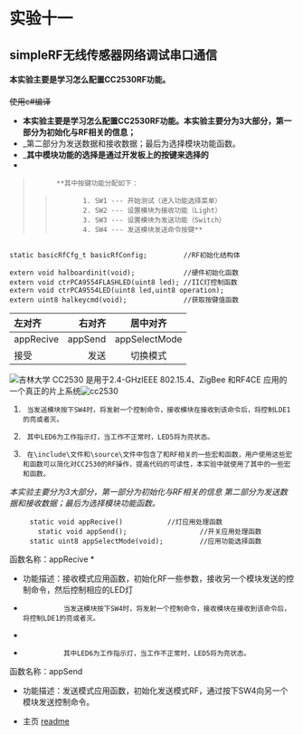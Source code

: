 # 实验十一 #
## simpleRF无线传感器网络调试串口通信 ##
#### 本实验主要是学习怎么配置CC2530RF功能。 ####
~~使用c#编译~~
* __本实验主要是学习怎么配置CC2530RF功能。本实验主要分为3大部分，第一部分为初始化与RF相关的信息；__
* _第二部分为发送数据和接收数据；最后为选择模块功能函数。
*  ___其中模块功能的选择是通过开发板上的按键来选择的__
*          
>           **其中按键功能分配如下：
>>            1. SW1 --- 开始测试（进入功能选择菜单）
>>            2. SW2 --- 设置模块为接收功能（Light）
>>            3. SW3 --- 设置模块为发送功能（Switch）
>>            4. SW4 --- 发送模块发送命令按键**
```static uint8 pRxData[APP_PAYLOAD_LENGTH];  //接收数据数组

static basicRfCfg_t basicRfConfig;         //RF初始化结构体

extern void halboardinit(void);            //硬件初始化函数
extern void ctrPCA9554FLASHLED(uint8 led); //IIC灯控制函数
extern void ctrPCA9554LED(uint8 led,uint8 operation);
extern uint8 halkeycmd(void);              //获取按键值函数
```
| 左对齐 | 右对齐 | 居中对齐 |
| :-| -: | :-: |
| appRecive | appSend | appSelectMode |
| 接受 | 发送 | 切换模式 |
      
![吉林大学](https://github.com/chenwenshuo0308/libsimpeleRF/blob/main/%E5%90%89%E5%A4%A7.jpg)
CC2530 是用于2.4-GHzIEEE 802.15.4、ZigBee 和RF4CE 应用的一个真正的片上系统![cc2530](http://www.elecfans.com/uploads/allimg/171108/2749555-1G10P9345N44.png)
1.      当发送模块按下SW4时，将发射一个控制命令，接收模块在接收到该命令后，将控制LDE1的亮或者灭。
2.      其中LED6为工作指示灯，当工作不正常时，LED5将为亮状态。
3.      在\include\文件和\source\文件中包含了和RF相关的一些宏和函数，用户使用这些宏和函数可以简化对CC2530的RF操作，提高代码的可读性，本实验中就使用了其中的一些宏和函数。
_本实验主要分为3大部分，第一部分为初始化与RF相关的信息_
_第二部分为发送数据和接收数据；最后为选择模块功能函数。_
         
         static void appRecive()           //灯应用处理函数    
           static void appSend();                  //开关应用处理函数
         static uint8 appSelectMode(void);         //应用功能选择函数
        
函数名称：appRecive
*
*  功能描述：接收模式应用函数，初始化RF一些参数，接收另一个模块发送的控制命令，然后控制相应的LED灯
           
*               当发送模块按下SW4时，将发射一个控制命令，接收模块在接收到该命令后，将控制LDE1的亮或者灭。
*
*               其中LED6为工作指示灯，当工作不正常时，LED5将为亮状态。
 函数名称：appSend

* 功能描述：发送模式应用函数，初始化发送模式RF，通过按下SW4向另一个模块发送控制命令。             
        
* 主页 [readme](https://github.com/chenwenshuo0308/libsimpeleRF/blob/main/README.md)

